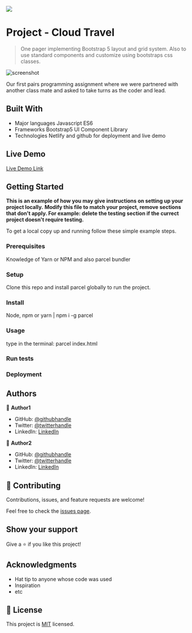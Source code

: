 ![](https://img.shields.io/badge/Microverse-blueviolet)

# Project - Cloud Travel

> One pager implementing Bootstrap 5 layout and grid system. Also to use standard components and customize using bootstraps css classes.

![screenshot](./app_screenshot.png)

Our first pairs programming assignment where we were partnered with another class mate and asked to take turns as the coder and lead.

## Built With

- Major languages Javascript ES6
- Frameworks Bootstrap5 UI Component Library
- Technologies Netlify and github for deployment and live demo

## Live Demo

[Live Demo Link](https://livedemo.com)

## Getting Started

**This is an example of how you may give instructions on setting up your project locally.**
**Modify this file to match your project, remove sections that don't apply. For example: delete the testing section if the currect project doesn't require testing.**

To get a local copy up and running follow these simple example steps.

### Prerequisites

Knowledge of Yarn or NPM and also parcel bundler

### Setup

Clone this repo and install parcel globally to run the project.

### Install

Node, npm or yarn | npm i -g parcel

### Usage

type in the terminal: parcel index.html

### Run tests

### Deployment

## Authors

👤 **Author1**

- GitHub: [@githubhandle](https://github.com/gonextnode)
- Twitter: [@twitterhandle](https://twitter.com/gonextnode)
- LinkedIn: [LinkedIn](https://linkedin.com/seanknowlesmd)

👤 **Author2**

- GitHub: [@githubhandle](https://github.com/githubhandle)
- Twitter: [@twitterhandle](https://twitter.com/twitterhandle)
- LinkedIn: [LinkedIn](https://linkedin.com/linkedinhandle)

## 🤝 Contributing

Contributions, issues, and feature requests are welcome!

Feel free to check the [issues page](issues/).

## Show your support

Give a ⭐️ if you like this project!

## Acknowledgments

- Hat tip to anyone whose code was used
- Inspiration
- etc

## 📝 License

This project is [MIT](lic.url) licensed.
